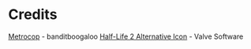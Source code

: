 # Credits
[Metrocop](https://www.models-resource.com/pc_computer/halflife2/model/51575/) - banditboogaloo
[Half-Life 2 Alternative Icon](https://archive.org/details/HalfLife2_201902) - Valve Software